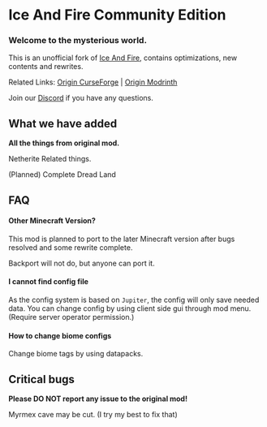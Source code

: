 # Ice And Fire Community Edition

### Welcome to the mysterious world.

This is an unofficial fork of [Ice And Fire](https://github.com/AlexModGuy/Ice_And_Fire), contains optimizations, new contents and rewrites.

Related Links: [Origin CurseForge](https://www.curseforge.com/minecraft/mc-mods/ice-and-fire-dragons) | [Origin Modrinth](https://modrinth.com/mod/ice-and-fire-dragons)

Join our [Discord](https://discord.gg/NDzz2upqAk) if you have any questions.

## What we have added

**All the things from original mod.**

Netherite Related things.

(Planned) Complete Dread Land

## FAQ

#### Other Minecraft Version?

This mod is planned to port to the later Minecraft version after bugs resolved and some rewrite complete.

Backport will not do, but anyone can port it.

#### I cannot find config file

As the config system is based on `Jupiter`, the config will only save needed data. You can change config by using client
side gui through mod menu. (Require server operator permission.)

#### How to change biome configs

Change biome tags by using datapacks.

## Critical bugs

**Please DO NOT report any issue to the original mod!**

Myrmex cave may be cut. (I try my best to fix that)